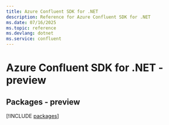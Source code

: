 ```yaml
---
title: Azure Confluent SDK for .NET
description: Reference for Azure Confluent SDK for .NET
ms.date: 07/16/2025
ms.topic: reference
ms.devlang: dotnet
ms.service: confluent
---
```

# Azure Confluent SDK for .NET - preview
## Packages - preview
[!INCLUDE [packages](confluent-index.md)]